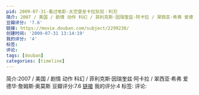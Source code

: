 ```yaml
---
pid: 2009-07-31-看过电影-太空堡垒卡拉狄加：利刃
简介: 2007 / 美国 / 剧情 动作 科幻 / 菲利克斯·因瑞奎兹·阿卡拉 / 翠西亚·希弗 爱德华·詹姆斯·奥莫斯
豆瓣评分: '7.6'
链接: https://movie.douban.com/subject/2299238/
创建时间: '2009-07-31 13:14:19'
我的评分: '4'
标签:
评论:
tags: [douban]
categories: [timeline]
---
```

简介:2007 / 美国 / 剧情 动作 科幻 / 菲利克斯·因瑞奎兹·阿卡拉 / 翠西亚·希弗 爱德华·詹姆斯·奥莫斯
豆瓣评分:7.6
[链接](https://movie.douban.com/subject/2299238/)
我的评分:4
标签:
评论:
